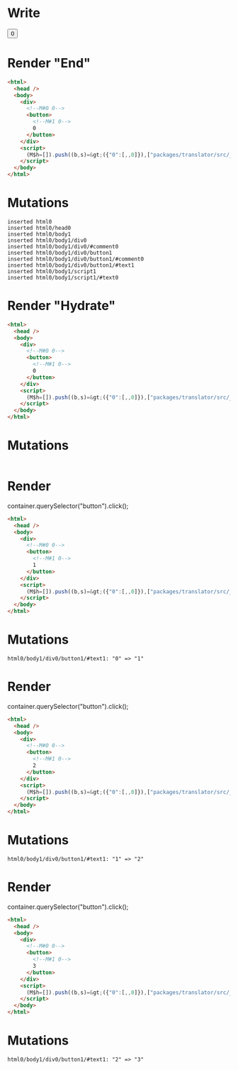 # Write
  <div><!M#0 0><button><!M#1 0>0</button></div><script>(M$h=[]).push((b,s)=>({"0":[,,0]}),["packages/translator/src/__tests__/fixtures/basic-counter/template.marko_0_0",0,])</script>


# Render "End"
```html
<html>
  <head />
  <body>
    <div>
      <!--M#0 0-->
      <button>
        <!--M#1 0-->
        0
      </button>
    </div>
    <script>
      (M$h=[]).push((b,s)=&gt;({"0":[,,0]}),["packages/translator/src/__tests__/fixtures/basic-counter/template.marko_0_0",0,])
    </script>
  </body>
</html>
```

# Mutations
```
inserted html0
inserted html0/head0
inserted html0/body1
inserted html0/body1/div0
inserted html0/body1/div0/#comment0
inserted html0/body1/div0/button1
inserted html0/body1/div0/button1/#comment0
inserted html0/body1/div0/button1/#text1
inserted html0/body1/script1
inserted html0/body1/script1/#text0
```


# Render "Hydrate"
```html
<html>
  <head />
  <body>
    <div>
      <!--M#0 0-->
      <button>
        <!--M#1 0-->
        0
      </button>
    </div>
    <script>
      (M$h=[]).push((b,s)=&gt;({"0":[,,0]}),["packages/translator/src/__tests__/fixtures/basic-counter/template.marko_0_0",0,])
    </script>
  </body>
</html>
```

# Mutations
```

```


# Render 
container.querySelector("button").click();

```html
<html>
  <head />
  <body>
    <div>
      <!--M#0 0-->
      <button>
        <!--M#1 0-->
        1
      </button>
    </div>
    <script>
      (M$h=[]).push((b,s)=&gt;({"0":[,,0]}),["packages/translator/src/__tests__/fixtures/basic-counter/template.marko_0_0",0,])
    </script>
  </body>
</html>
```

# Mutations
```
html0/body1/div0/button1/#text1: "0" => "1"
```


# Render 
container.querySelector("button").click();

```html
<html>
  <head />
  <body>
    <div>
      <!--M#0 0-->
      <button>
        <!--M#1 0-->
        2
      </button>
    </div>
    <script>
      (M$h=[]).push((b,s)=&gt;({"0":[,,0]}),["packages/translator/src/__tests__/fixtures/basic-counter/template.marko_0_0",0,])
    </script>
  </body>
</html>
```

# Mutations
```
html0/body1/div0/button1/#text1: "1" => "2"
```


# Render 
container.querySelector("button").click();

```html
<html>
  <head />
  <body>
    <div>
      <!--M#0 0-->
      <button>
        <!--M#1 0-->
        3
      </button>
    </div>
    <script>
      (M$h=[]).push((b,s)=&gt;({"0":[,,0]}),["packages/translator/src/__tests__/fixtures/basic-counter/template.marko_0_0",0,])
    </script>
  </body>
</html>
```

# Mutations
```
html0/body1/div0/button1/#text1: "2" => "3"
```